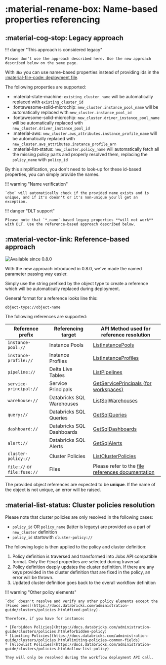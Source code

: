 # :material-rename-box: Name-based properties referencing

## :material-cog-stop: Legacy approach

!!! danger "This approach is considered legacy"

    Please don't use the approach described here. Use the new approach described below on the same page.

With `dbx` you can use name-based properties instead of providing ids in
the [:material-file-code: deployment file](../reference/deployment.md).

The following properties are supported:

- :material-state-machine: `existing_cluster_name` will be automatically replaced with `existing_cluster_id`
- :fontawesome-solid-microchip: `new_cluster.instance_pool_name` will be automatically replaced
  with `new_cluster.instance_pool_id`
- :fontawesome-solid-microchip: `new_cluster.driver_instance_pool_name` will be automatically replaced
  with `new_cluster.driver_instance_pool_id`
- :material-aws: `new_cluster.aws_attributes.instance_profile_name` will be automatically replaced
  with `new_cluster.aws_attributes.instance_profile_arn`
- :material-list-status: `new_cluster.policy_name` will automatically fetch all the missing policy parts and properly
  resolved them, replacing the `policy_name` with `policy_id`

By this simplification, you don't need to look-up for these id-based properties, you can simply provide the names.

!!! warning "Name verification"

    `dbx` will automatically check if the provided name exists and is unique, and if it's doesn't or it's non-unique you'll get an exception.

!!! danger "DLT support"

    Please note that `*_name`-based legacy properties **will not work** with DLT. Use the reference-based approach described below.


## :material-vector-link: Reference-based approach

<img src="https://img.shields.io/badge/available%20since-0.8.0-green?style=for-the-badge" alt="Available since 0.8.0"/>

With the new approach introduced in 0.8.0, we've made the named parameter passing way easier.

Simply use the string prefixed by the object type to create a reference which will be automatically replaced during
deployment.

General format for a reference looks line this:

```
object-type://object-name
```

The following references are supported:

| Reference prefix            | Referencing target        | API Method used for reference resolution                                                                                          |
|-----------------------------|---------------------------|-----------------------------------------------------------------------------------------------------------------------------------|
| `instance-pool://`          | Instance Pools            | [ListInstancePools](https://docs.databricks.com/dev-tools/api/latest/instance-pools.html#list)                                    |
| `instance-profile://`       | Instance Profiles         | [ListInstanceProfiles](https://docs.databricks.com/dev-tools/api/latest/instance-profiles.html#list)                              |
| `pipeline://`               | Delta Live Tables         | [ListPipelines](https://docs.databricks.com/workflows/delta-live-tables/delta-live-tables-api-guide.html#list-pipelines)          |
| `service-principal://`      | Service Principals        | [GetServicePrincipals (for workspaces)](https://docs.databricks.com/dev-tools/api/latest/scim/scim-sp.html#get-service-principals) |
| `warehouse://`              | Databricks SQL Warehouses | [ListSqlWarehouses](https://docs.databricks.com/sql/api/sql-endpoints.html#list)                                                  |
| `query://`                  | Databricks SQL Queries    | [GetSqlQueries](https://docs.databricks.com/sql/api/queries-dashboards.html#operation/sql-analytics-get-queries)                  |
| `dashboard://`              | Databricks SQL Dashboards | [GetSqlDashboards](https://docs.databricks.com/sql/api/queries-dashboards.html#operation/get-sql-analytics-dashboards)            |
| `alert://`                  | Databricks SQL Alerts     | [GetSqlAlerts](https://docs.databricks.com/sql/api/queries-dashboards.html#operation/databricks-sql-get-alerts)                   |
| `cluster-policy://`         | Cluster Policies          | [ListClusterPolicies](https://docs.databricks.com/dev-tools/api/latest/policies.html#operation/list-cluster-policies)             |
| `file://` or `file:fuse://` | Files                     | Please refer to the [file references documentation](./file_references.md)                                                         |

The provided object references are expected to be **unique**. If the name of the object is not unique, an error will be raised.

## :material-list-status: Cluster policies resolution

Please note that cluster policies are only resolved in the following cases:

- `policy_id` OR `policy_name` (latter is legacy) are provided as a part of `new_cluster` definition
- `policy_id` startswith `cluster-policy://`

The following logic is then applied to the policy and cluster definition:

1. Policy definition is traversed and transformed into Jobs API compatible format. Only the `fixed` properties are selected during traversal.
2. Policy definition deeply updates the cluster definition. If there are any keys provided in the cluster definition that are fixed in the policy, an error will be thrown.
3. Updated cluster definition goes back to the overall workflow definition


!!! warning "Other policy elements"

    `dbx` doesn't resolve and verify any other policy elements except the [Fixed ones](https://docs.databricks.com/administration-guide/clusters/policies.html#fixed-policy).

    Therefore, if you have for instance:

    * [Forbidden Policies](https://docs.databricks.com/administration-guide/clusters/policies.html#forbidden-policy)
    * [Limiting Policies](https://docs.databricks.com/administration-guide/clusters/policies.html#limiting-policies-common-fields)
    * [Allowlist Policies](https://docs.databricks.com/administration-guide/clusters/policies.html#allow-list-policy)

    They will only be resolved during the workflow deployment API call.


